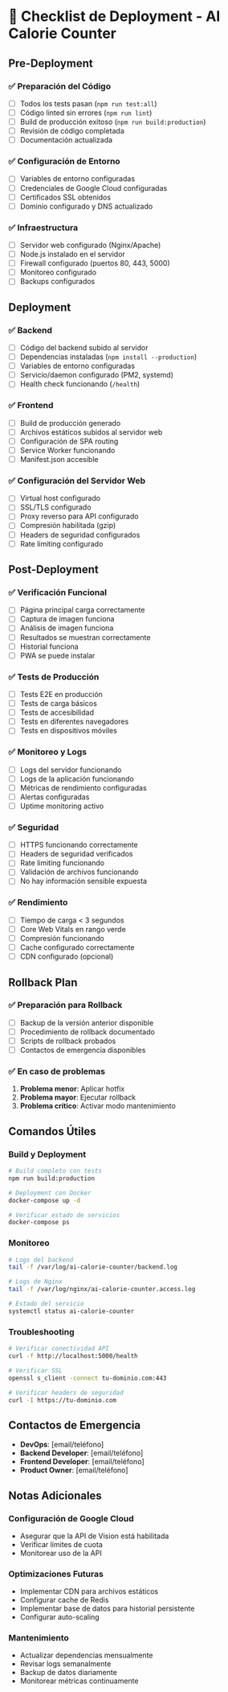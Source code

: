 # 🚀 Checklist de Deployment - AI Calorie Counter

## Pre-Deployment

### ✅ Preparación del Código
- [ ] Todos los tests pasan (`npm run test:all`)
- [ ] Código linted sin errores (`npm run lint`)
- [ ] Build de producción exitoso (`npm run build:production`)
- [ ] Revisión de código completada
- [ ] Documentación actualizada

### ✅ Configuración de Entorno
- [ ] Variables de entorno configuradas
- [ ] Credenciales de Google Cloud configuradas
- [ ] Certificados SSL obtenidos
- [ ] Dominio configurado y DNS actualizado

### ✅ Infraestructura
- [ ] Servidor web configurado (Nginx/Apache)
- [ ] Node.js instalado en el servidor
- [ ] Firewall configurado (puertos 80, 443, 5000)
- [ ] Monitoreo configurado
- [ ] Backups configurados

## Deployment

### ✅ Backend
- [ ] Código del backend subido al servidor
- [ ] Dependencias instaladas (`npm install --production`)
- [ ] Variables de entorno configuradas
- [ ] Servicio/daemon configurado (PM2, systemd)
- [ ] Health check funcionando (`/health`)

### ✅ Frontend
- [ ] Build de producción generado
- [ ] Archivos estáticos subidos al servidor web
- [ ] Configuración de SPA routing
- [ ] Service Worker funcionando
- [ ] Manifest.json accesible

### ✅ Configuración del Servidor Web
- [ ] Virtual host configurado
- [ ] SSL/TLS configurado
- [ ] Proxy reverso para API configurado
- [ ] Compresión habilitada (gzip)
- [ ] Headers de seguridad configurados
- [ ] Rate limiting configurado

## Post-Deployment

### ✅ Verificación Funcional
- [ ] Página principal carga correctamente
- [ ] Captura de imagen funciona
- [ ] Análisis de imagen funciona
- [ ] Resultados se muestran correctamente
- [ ] Historial funciona
- [ ] PWA se puede instalar

### ✅ Tests de Producción
- [ ] Tests E2E en producción
- [ ] Tests de carga básicos
- [ ] Tests de accesibilidad
- [ ] Tests en diferentes navegadores
- [ ] Tests en dispositivos móviles

### ✅ Monitoreo y Logs
- [ ] Logs del servidor funcionando
- [ ] Logs de la aplicación funcionando
- [ ] Métricas de rendimiento configuradas
- [ ] Alertas configuradas
- [ ] Uptime monitoring activo

### ✅ Seguridad
- [ ] HTTPS funcionando correctamente
- [ ] Headers de seguridad verificados
- [ ] Rate limiting funcionando
- [ ] Validación de archivos funcionando
- [ ] No hay información sensible expuesta

### ✅ Rendimiento
- [ ] Tiempo de carga < 3 segundos
- [ ] Core Web Vitals en rango verde
- [ ] Compresión funcionando
- [ ] Cache configurado correctamente
- [ ] CDN configurado (opcional)

## Rollback Plan

### ✅ Preparación para Rollback
- [ ] Backup de la versión anterior disponible
- [ ] Procedimiento de rollback documentado
- [ ] Scripts de rollback probados
- [ ] Contactos de emergencia disponibles

### ✅ En caso de problemas
1. **Problema menor**: Aplicar hotfix
2. **Problema mayor**: Ejecutar rollback
3. **Problema crítico**: Activar modo mantenimiento

## Comandos Útiles

### Build y Deployment
```bash
# Build completo con tests
npm run build:production

# Deployment con Docker
docker-compose up -d

# Verificar estado de servicios
docker-compose ps
```

### Monitoreo
```bash
# Logs del backend
tail -f /var/log/ai-calorie-counter/backend.log

# Logs de Nginx
tail -f /var/log/nginx/ai-calorie-counter.access.log

# Estado del servicio
systemctl status ai-calorie-counter
```

### Troubleshooting
```bash
# Verificar conectividad API
curl -f http://localhost:5000/health

# Verificar SSL
openssl s_client -connect tu-dominio.com:443

# Verificar headers de seguridad
curl -I https://tu-dominio.com
```

## Contactos de Emergencia

- **DevOps**: [email/teléfono]
- **Backend Developer**: [email/teléfono]
- **Frontend Developer**: [email/teléfono]
- **Product Owner**: [email/teléfono]

## Notas Adicionales

### Configuración de Google Cloud
- Asegurar que la API de Vision está habilitada
- Verificar límites de cuota
- Monitorear uso de la API

### Optimizaciones Futuras
- Implementar CDN para archivos estáticos
- Configurar cache de Redis
- Implementar base de datos para historial persistente
- Configurar auto-scaling

### Mantenimiento
- Actualizar dependencias mensualmente
- Revisar logs semanalmente
- Backup de datos diariamente
- Monitorear métricas continuamente